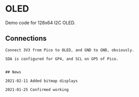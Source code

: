 # OLED

Demo code for 128x64 I2C OLED.

## Connections

```
Connect 3V3 from Pico to OLED, and GND to GND, obviously.

SDA is configured for GP4, and SCL on GP5 of Pico.


## News

2021-02-11 Added bitmap displays

2021-01-25 Confirmed working

